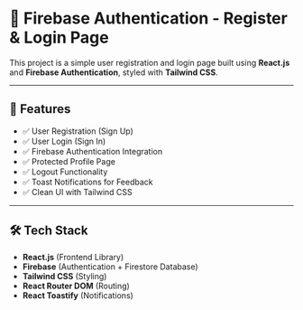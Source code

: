 # 🔐 Firebase Authentication - Register & Login Page

This project is a simple user registration and login page built using **React.js** and **Firebase Authentication**, styled with **Tailwind CSS**.

---

## 🚀 Features

- ✅ User Registration (Sign Up)
- ✅ User Login (Sign In)
- ✅ Firebase Authentication Integration
- ✅ Protected Profile Page
- ✅ Logout Functionality
- ✅ Toast Notifications for Feedback
- ✅ Clean UI with Tailwind CSS

---

## 🛠️ Tech Stack

- **React.js** (Frontend Library)
- **Firebase** (Authentication + Firestore Database)
- **Tailwind CSS** (Styling)
- **React Router DOM** (Routing)
- **React Toastify** (Notifications)
